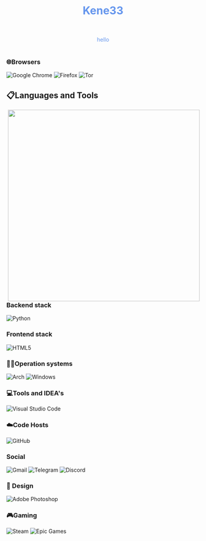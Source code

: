 <h1 align="center" style="color:#6495ED">Kene33 </h1 style="color:#6495ED"> <br />
<p align="center" style="color:#6495ED">
hello <br /><br />
</p style="color:#6495ED">

  
### 🌐Browsers
![Google Chrome](https://img.shields.io/badge/Google%20Chrome-4285F4?style=for-the-badge&logo=GoogleChrome&logoColor=white) ![Firefox](https://img.shields.io/badge/Firefox-FF7139?style=for-the-badge&logo=Firefox-Browser&logoColor=white) ![Tor](https://img.shields.io/badge/Tor-7D4698?style=for-the-badge&logo=Tor-Browser&logoColor=white)  
  

## 📋Languages and Tools

<img align="right" src="https://external-content.duckduckgo.com/iu/?u=https%3A%2F%2Fart.pixilart.com%2F58d01e0a6303df2.png&f=1&nofb=1" width="500">

### Backend stack 
![Python](https://img.shields.io/badge/python-3670A0?style=for-the-badge&logo=python&logoColor=ffdd54)
### Frontend stack
![HTML5](https://img.shields.io/badge/html5-%23E34F26.svg?style=for-the-badge&logo=html5&logoColor=white)

### 🧑‍💻Operation systems
![Arch](https://img.shields.io/badge/Arch%20Linux-1793D1?logo=arch-linux&logoColor=fff&style=for-the-badge) ![Windows](https://img.shields.io/badge/Windows-0078D6?style=for-the-badge&logo=windows&logoColor=white)

### 💻Tools and IDEA's
![Visual Studio Code](https://img.shields.io/badge/Visual%20Studio%20Code-0078d7.svg?style=for-the-badge&logo=visual-studio-code&logoColor=white)

 ### ☁️Code Hosts
![GitHub](https://img.shields.io/badge/github-%23121011.svg?style=for-the-badge&logo=github&logoColor=white)
  
  
  ### Social
 ![Gmail](https://img.shields.io/badge/Gmail-D14836?style=for-the-badge&logo=gmail&logoColor=white)
 ![Telegram](https://img.shields.io/badge/Telegram-2CA5E0?style=for-the-badge&logo=telegram&logoColor=white)
 ![Discord](https://img.shields.io/badge/%3CServer%3E-%237289DA.svg?style=for-the-badge&logo=discord&logoColor=white)
  
 ### 🎨 Design
 ![Adobe Photoshop](https://img.shields.io/badge/adobe%20photoshop-%2331A8FF.svg?style=for-the-badge&logo=adobe%20photoshop&logoColor=white)

  
 ### 🎮Gaming
 ![Steam](https://img.shields.io/badge/steam-%23000000.svg?style=for-the-badge&logo=steam&logoColor=white)
 ![Epic Games](https://img.shields.io/badge/epicgames-%23313131.svg?style=for-the-badge&logo=epicgames&logoColor=white)
